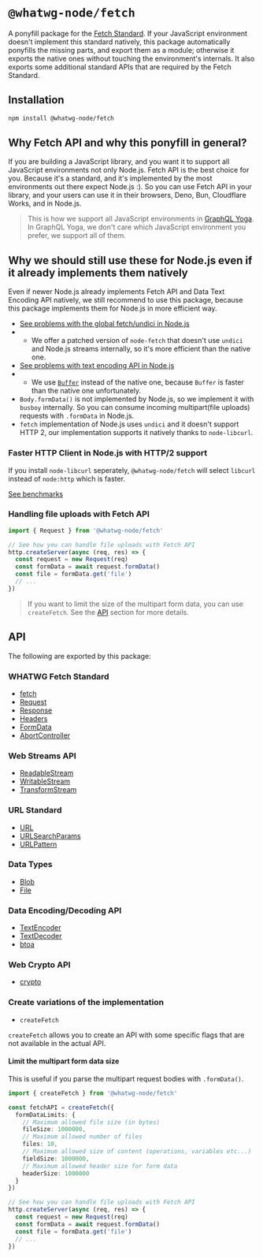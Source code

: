 # `@whatwg-node/fetch`

A ponyfill package for the [Fetch Standard](https://fetch.spec.whatwg.org/). If your JavaScript
environment doesn't implement this standard natively, this package automatically ponyfills the
missing parts, and export them as a module; otherwise it exports the native ones without touching
the environment's internals. It also exports some additional standard APIs that are required by the
Fetch Standard.

## Installation

```bash
npm install @whatwg-node/fetch
```

## Why Fetch API and why this ponyfill in general?

If you are building a JavaScript library, and you want it to support all JavaScript environments not
only Node.js. Fetch API is the best choice for you. Because it's a standard, and it's implemented by
the most environments out there expect Node.js :). So you can use Fetch API in your library, and
your users can use it in their browsers, Deno, Bun, Cloudflare Works, and in Node.js.

> This is how we support all JavaScript environments in
> [GraphQL Yoga](https://the-guild.dev/graphql/yoga-server/docs/integrations/z-other-environments).
> In GraphQL Yoga, we don't care which JavaScript environment you prefer, we support all of them.

## Why we should still use these for Node.js even if it already implements them natively

Even if newer Node.js already implements Fetch API and Data Text Encoding API natively, we still
recommend to use this package, because this package implements them for Node.js in more efficient
way.

- [See problems with the global fetch/undici in Node.js](https://github.com/nodejs/undici/issues/1203)
- - We offer a patched version of `node-fetch` that doesn't use `undici` and Node.js streams
    internally, so it's more efficient than the native one.
- [See problems with text encoding API in Node.js](https://github.com/nodejs/node/issues/39879)
- - We use [`Buffer`](https://nodejs.org/api/buffer.html) instead of the native one, because
    `Buffer` is faster than the native one unfortunately.
- `Body.formData()` is not implemented by Node.js, so we implement it with `busboy` internally. So
  you can consume incoming multipart(file uploads) requests with `.formData` in Node.js.
- `fetch` implementation of Node.js uses `undici` and it doesn't support HTTP 2, our implementation
  supports it natively thanks to `node-libcurl`.

### Faster HTTP Client in Node.js with HTTP/2 support

If you install `node-libcurl` seperately, `@whatwg-node/fetch` will select `libcurl` instead of
`node:http` which is faster.

[See benchmarks](https://github.com/JCMais/node-libcurl/tree/develop/benchmark#ubuntu-1910-i7-5500u-24ghz---linux-530-42---node-v12162)

### Handling file uploads with Fetch API

```ts
import { Request } from '@whatwg-node/fetch'

// See how you can handle file uploads with Fetch API
http.createServer(async (req, res) => {
  const request = new Request(req)
  const formData = await request.formData()
  const file = formData.get('file')
  // ...
})
```

> If you want to limit the size of the multipart form data, you can use `createFetch`. See the
> [API](#api) section for more details.

## API

The following are exported by this package:

### WHATWG Fetch Standard

- [fetch](https://developer.mozilla.org/en-US/docs/Web/API/WindowOrWorkerGlobalScope/fetch)
- [Request](https://developer.mozilla.org/en-US/docs/Web/API/Request)
- [Response](https://developer.mozilla.org/en-US/docs/Web/API/Response)
- [Headers](https://developer.mozilla.org/en-US/docs/Web/API/Headers)
- [FormData](https://developer.mozilla.org/en-US/docs/Web/API/FormData)
- [AbortController](https://developer.mozilla.org/en-US/docs/Web/API/AbortController)

### Web Streams API

- [ReadableStream](https://developer.mozilla.org/en-US/docs/Web/API/ReadableStream)
- [WritableStream](https://developer.mozilla.org/en-US/docs/Web/API/WritableStream)
- [TransformStream](https://developer.mozilla.org/en-US/docs/Web/API/TransformStream)

### URL Standard

- [URL](https://developer.mozilla.org/en-US/docs/Web/API/URL)
- [URLSearchParams](https://developer.mozilla.org/en-US/docs/Web/API/URLSearchParams)
- [URLPattern](https://developer.mozilla.org/en-US/docs/Web/API/URLPattern)

### Data Types

- [Blob](https://developer.mozilla.org/en-US/docs/Web/API/Blob)
- [File](https://developer.mozilla.org/en-US/docs/Web/API/File)

### Data Encoding/Decoding API

- [TextEncoder](https://developer.mozilla.org/en-US/docs/Web/API/TextEncoder)
- [TextDecoder](https://developer.mozilla.org/en-US/docs/Web/API/TextDecoder)
- [btoa](https://developer.mozilla.org/en-US/docs/Web/API/WindowOrWorkerGlobalScope/btoa)

### Web Crypto API

- [crypto](https://developer.mozilla.org/en-US/docs/Web/API/Web_Crypto_API)

### Create variations of the implementation

- `createFetch`

`createFetch` allows you to create an API with some specific flags that are not available in the
actual API.

#### Limit the multipart form data size

This is useful if you parse the multipart request bodies with `.formData()`.

```ts
import { createFetch } from '@whatwg-node/fetch'

const fetchAPI = createFetch({
  formDataLimits: {
    // Maximum allowed file size (in bytes)
    fileSize: 1000000,
    // Maximum allowed number of files
    files: 10,
    // Maximum allowed size of content (operations, variables etc...)
    fieldSize: 1000000,
    // Maximum allowed header size for form data
    headerSize: 1000000
  }
})

// See how you can handle file uploads with Fetch API
http.createServer(async (req, res) => {
  const request = new Request(req)
  const formData = await request.formData()
  const file = formData.get('file')
  // ...
})
```
